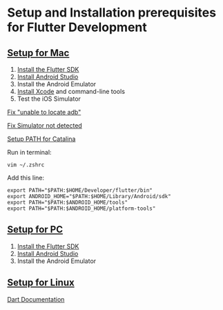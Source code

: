 # Setup and Installation prerequisites for Flutter Development

## [Setup for Mac](https://flutter.dev/docs/get-started/install/macos)

1. [Install the Flutter SDK](https://flutter.dev/docs/get-started/install/macos)
2. [Install Android Studio](https://developer.android.com/studio)
3. Install the Android Emulator
4. [Install Xcode](https://apps.apple.com/id/app/xcode/id497799835?mt=12) and command-line tools
5. Test the iOS Simulator

[Fix "unable to locate adb"](https://stackoverflow.com/questions/39036796/unable-to-locate-adb-using-android-studio)

[Fix Simulator not detected](https://stackoverflow.com/questions/50318475/flutter-not-connecting-to-ios-simulator-in-android-studio/63597354)

[Setup PATH for Catalina](https://stackoverflow.com/questions/17901692/set-up-adb-on-mac-os-x)

Run in terminal:

~~~
vim ~/.zshrc
~~~

Add this line:

~~~
export PATH="$PATH:$HOME/Developer/flutter/bin"
export ANDROID_HOME="$PATH:$HOME/Library/Android/sdk"
export PATH="$PATH:$ANDROID_HOME/tools"
export PATH="$PATH:$ANDROID_HOME/platform-tools"
~~~
   
## [Setup for PC](https://flutter.dev/docs/get-started/install/windows)

1. [Install the Flutter SDK](https://flutter.dev/docs/get-started/install/windows)
2. [Install Android Studio](https://developer.android.com/studio)
3. Install the Android Emulator

## [Setup for Linux](https://flutter.dev/docs/get-started/install/linux)

[Dart Documentation](https://dart.dev/guides)
